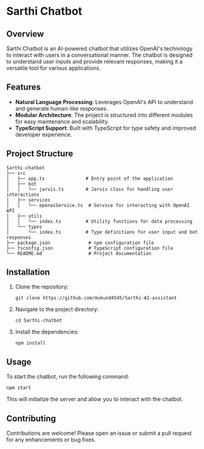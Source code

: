 # Sarthi Chatbot

## Overview
Sarthi Chatbot is an AI-powered chatbot that utilizes OpenAI's technology to interact with users in a conversational manner. The chatbot is designed to understand user inputs and provide relevant responses, making it a versatile tool for various applications.

## Features
- **Natural Language Processing**: Leverages OpenAI's API to understand and generate human-like responses.
- **Modular Architecture**: The project is structured into different modules for easy maintenance and scalability.
- **TypeScript Support**: Built with TypeScript for type safety and improved developer experience.

## Project Structure
```
Sarthi-chatbot
├── src
│   ├── app.ts               # Entry point of the application
│   ├── bot
│   │   └── jarvis.ts        # Jarvis class for handling user interactions
│   ├── services
│   │   └── openaiService.ts  # Service for interacting with OpenAI API
│   ├── utils
│   │   └── index.ts         # Utility functions for data processing
│   └── types
│       └── index.ts         # Type definitions for user input and bot responses
├── package.json              # npm configuration file
├── tsconfig.json             # TypeScript configuration file
└── README.md                 # Project documentation
```

## Installation
1. Clone the repository:
   ```
   git clone https://github.com/mukund4545/Sarthi-AI-assistant
   ```
2. Navigate to the project directory:
   ```
   cd Sarthi-chatbot
   ```
3. Install the dependencies:
   ```
   npm install
   ```

## Usage
To start the chatbot, run the following command:
```
npm start
```
This will initialize the server and allow you to interact with the chatbot.

## Contributing
Contributions are welcome! Please open an issue or submit a pull request for any enhancements or bug fixes.


